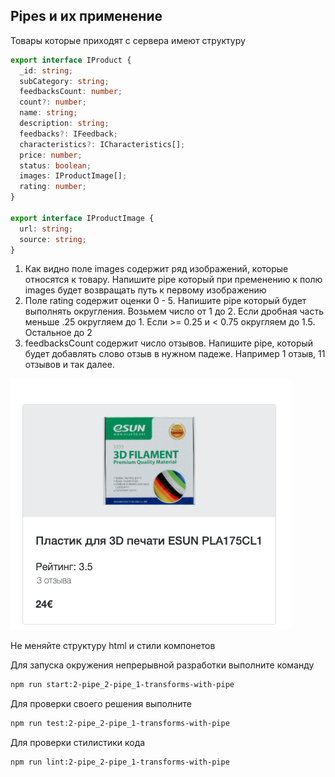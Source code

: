 ## Pipes и их применение

Товары которые приходят с сервера имеют структуру
```ts
export interface IProduct {
  _id: string;
  subCategory: string;
  feedbacksCount: number;
  count?: number;
  name: string;
  description: string;
  feedbacks?: IFeedback;
  characteristics?: ICharacteristics[];
  price: number;
  status: boolean;
  images: IProductImage[];
  rating: number;
}

export interface IProductImage {
  url: string;
  source: string;
}

```
1. Как видно поле images содержит ряд изображений, которые относятся к товару.
Напишите pipe который при пременению к полю images будет возвращать путь к первому изображению
2. Поле rating содержит оценки 0 - 5. Напишите pipe который будет выполнять округления. Возьмем число от 1 до 2. Если дробная часть 
меньше .25 округляем до 1. Если >= 0.25 и < 0.75 округляем до 1.5. Остальное до 2
3. feedbacksCount содержит число отзывов. Напишите pipe, который будет добавлять слово отзыв в нужном падеже. Например 1 отзыв, 11 отзывов и так далее. 

![Demo](assets/images/demo.png)

Не меняйте структуру html и стили компонетов

Для запуска окружения непрерывной разработки выполните команду

```bash
npm run start:2-pipe_2-pipe_1-transforms-with-pipe
```

Для проверки своего решения выполните

```bash
npm run test:2-pipe_2-pipe_1-transforms-with-pipe
```

Для проверки стилистики кода

```bash
npm run lint:2-pipe_2-pipe_1-transforms-with-pipe
```
